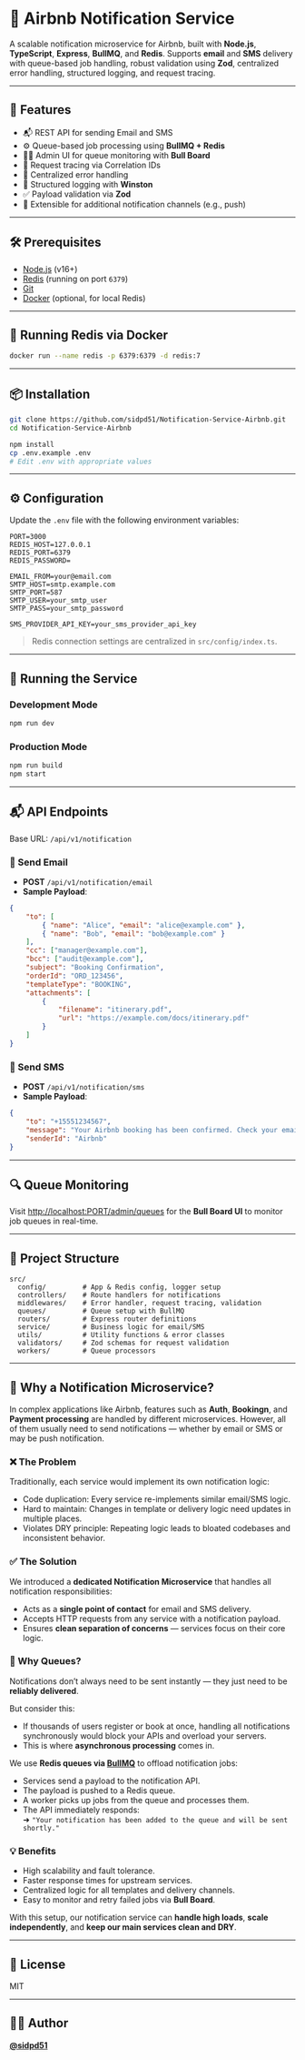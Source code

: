 # 📢 Airbnb Notification Service

A scalable notification microservice for Airbnb, built with **Node.js**, **TypeScript**, **Express**, **BullMQ**, and **Redis**. Supports **email** and **SMS** delivery with queue-based job handling, robust validation using **Zod**, centralized error handling, structured logging, and request tracing.

---

## 🚀 Features

-   📬 REST API for sending Email and SMS
-   ⚙️ Queue-based job processing using **BullMQ + Redis**
-   🧑‍💼 Admin UI for queue monitoring with **Bull Board**
-   🧵 Request tracing via Correlation IDs
-   🛑 Centralized error handling
-   🧾 Structured logging with **Winston**
-   ✅ Payload validation via **Zod**
-   🔌 Extensible for additional notification channels (e.g., push)

---

## 🛠️ Prerequisites

-   [Node.js](https://nodejs.org/) (v16+)
-   [Redis](https://redis.io/) (running on port `6379`)
-   [Git](https://git-scm.com/)
-   [Docker](https://www.docker.com/) (optional, for local Redis)

---

## 🐳 Running Redis via Docker

```bash
docker run --name redis -p 6379:6379 -d redis:7
```

---

## 📦 Installation

```bash
git clone https://github.com/sidpd51/Notification-Service-Airbnb.git
cd Notification-Service-Airbnb

npm install
cp .env.example .env
# Edit .env with appropriate values
```

---

## ⚙️ Configuration

Update the `.env` file with the following environment variables:

```env
PORT=3000
REDIS_HOST=127.0.0.1
REDIS_PORT=6379
REDIS_PASSWORD=

EMAIL_FROM=your@email.com
SMTP_HOST=smtp.example.com
SMTP_PORT=587
SMTP_USER=your_smtp_user
SMTP_PASS=your_smtp_password

SMS_PROVIDER_API_KEY=your_sms_provider_api_key
```

> Redis connection settings are centralized in `src/config/index.ts`.

---

## 🏃 Running the Service

### Development Mode

```bash
npm run dev
```

### Production Mode

```bash
npm run build
npm start
```

---

## 📬 API Endpoints

Base URL: `/api/v1/notification`

### 📧 Send Email

-   **POST** `/api/v1/notification/email`
-   **Sample Payload**:

```json
{
	"to": [
		{ "name": "Alice", "email": "alice@example.com" },
		{ "name": "Bob", "email": "bob@example.com" }
	],
	"cc": ["manager@example.com"],
	"bcc": ["audit@example.com"],
	"subject": "Booking Confirmation",
	"orderId": "ORD_123456",
	"templateType": "BOOKING",
	"attachments": [
		{
			"filename": "itinerary.pdf",
			"url": "https://example.com/docs/itinerary.pdf"
		}
	]
}
```

### 📱 Send SMS

-   **POST** `/api/v1/notification/sms`
-   **Sample Payload**:

```json
{
	"to": "+15551234567",
	"message": "Your Airbnb booking has been confirmed. Check your email for details.",
	"senderId": "Airbnb"
}
```

---

## 🔍 Queue Monitoring

Visit [http://localhost:PORT/admin/queues](http://localhost:PORT/admin/queues) for the **Bull Board UI** to monitor job queues in real-time.

---

## 📂 Project Structure

```
src/
  config/         # App & Redis config, logger setup
  controllers/    # Route handlers for notifications
  middlewares/    # Error handler, request tracing, validation
  queues/         # Queue setup with BullMQ
  routers/        # Express router definitions
  service/        # Business logic for email/SMS
  utils/          # Utility functions & error classes
  validators/     # Zod schemas for request validation
  workers/        # Queue processors
```

---

## 🧠 Why a Notification Microservice?

In complex applications like Airbnb, features such as **Auth**, **Bookingn**, and **Payment processing** are handled by different microservices. However, all of them usually need to send notifications — whether by email or SMS or may be push notification.

### ❌ The Problem

Traditionally, each service would implement its own notification logic:

-   Code duplication: Every service re-implements similar email/SMS logic.
-   Hard to maintain: Changes in template or delivery logic need updates in multiple places.
-   Violates DRY principle: Repeating logic leads to bloated codebases and inconsistent behavior.

### ✅ The Solution

We introduced a **dedicated Notification Microservice** that handles all notification responsibilities:

-   Acts as a **single point of contact** for email and SMS delivery.
-   Accepts HTTP requests from any service with a notification payload.
-   Ensures **clean separation of concerns** — services focus on their core logic.

### 🚀 Why Queues?

Notifications don’t always need to be sent instantly — they just need to be **reliably delivered**.

But consider this:

-   If thousands of users register or book at once, handling all notifications synchronously would block your APIs and overload your servers.
-   This is where **asynchronous processing** comes in.

We use **Redis queues via [BullMQ](https://docs.bullmq.io/)** to offload notification jobs:

-   Services send a payload to the notification API.
-   The payload is pushed to a Redis queue.
-   A worker picks up jobs from the queue and processes them.
-   The API immediately responds:  
    ➜ `"Your notification has been added to the queue and will be sent shortly."`

### 💡 Benefits

-   High scalability and fault tolerance.
-   Faster response times for upstream services.
-   Centralized logic for all templates and delivery channels.
-   Easy to monitor and retry failed jobs via **Bull Board**.

With this setup, our notification service can **handle high loads**, **scale independently**, and **keep our main services clean and DRY**.

---

## 📝 License

MIT

---

## 👨‍💻 Author

**[@sidpd51](https://github.com/sidpd51)**
